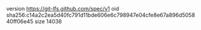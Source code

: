 version https://git-lfs.github.com/spec/v1
oid sha256:c14a2c2ea5d40fc791d11bde606e6c798947e04cfe8e67a896d505840ff06e45
size 14038
